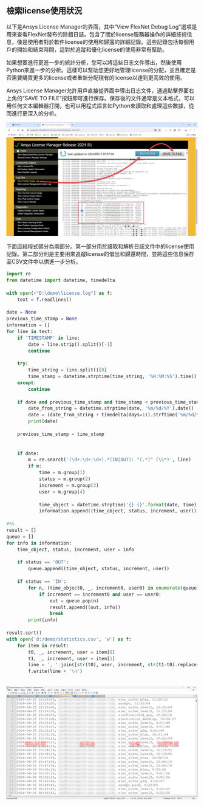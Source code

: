 檢索license使用狀況
---
以下是Ansys License Manager的界面，其中“View FlexNet Debug Log”選項是用來查看FlexNet發布的除錯日誌。包含了關於license服務器操作的詳細技術信息，像是使用者對於軟件license的使用和歸還的詳細記錄。這些記錄包括每個用戶的開始和結束時間，這對於追蹤和優化license的使用非常有幫助。

如果想要進行更進一步的統計分析，您可以將這些日志文件導出，然後使用Python來進一步的分析。這樣可以幫助您更好地管理license的分配，並且確定是否需要購買更多的license或者重新分配現有的license以達到更高效的使用。

Ansys License Manager允許用戶直接從界面中導出日志文件，通過點擊界面右上角的“SAVE TO FILE”按鈕即可進行保存。保存後的文件通常是文本格式，可以用任何文本編輯器打開，也可以用程式語言如Python來讀取和處理這些數據，從而進行更深入的分析。

![2024-05-17_08-00-09](/assets/2024-05-17_08-00-09_acmv2dzzm.png)


下面這段程式碼分為兩部分。第一部分用於讀取和解析日誌文件中的license使用記錄。第二部分則是主要用來追蹤license的借出和歸還時間，並將這些信息保存至CSV文件中以供進一步分析。

```python
import re
from datetime import datetime, timedelta

with open(r"D:\demo\license.log") as f:
    text = f.readlines()

date = None
previous_time_stamp = None
information = []
for line in text:
    if 'TIMESTAMP' in line:
        date = line.strip().split()[-1]
        continue
    
    try:
        time_string = line.split()[0]
        time_stamp = datetime.strptime(time_string, '%H:%M:%S').time()
    except:
        continue
    
    if date and previous_time_stamp and time_stamp < previous_time_stamp:
        date_from_string = datetime.strptime(date, '%m/%d/%Y').date()
        date = (date_from_string + timedelta(days=1)).strftime('%m/%d/%Y')
        print(date)

    previous_time_stamp = time_stamp   
    
    
    if date:
        m = re.search('(\d+:\d+:\d+).*(IN|OUT): "(.*)" (\S*)', line)
        if m:
            time = m.group(1)
            status = m.group(2)
            increment = m.group(3)
            user = m.group(4)
            
            time_object = datetime.strptime('{} {}'.format(date, time), '%m/%d/%Y %H:%M:%S')
            information.append((time_object, status, increment, user))

#%%
result = []
queue = []
for info in information:
    time_object, status, increment, user = info
    
    if status == 'OUT':
        queue.append((time_object, status, increment, user))
    
    if status == 'IN':
        for n, (time_object0, _, increment0, user0) in enumerate(queue):
            if increment == increment0 and user == user0:
                out = queue.pop(n)
                result.append((out, info))
                break
        print(info)
        
result.sort()
with open('d:/demo/statistics.csv', 'w') as f:
    for item in result:
        t0, _, increment, user = item[0]
        t1, _, increment, user = item[1]
        line = ', '.join([str(t0), user, increment, str(t1-t0).replace(', ', '_').replace(' ','')])
        f.write(line + '\n')
    
```
![2024-05-17_08-06-13](/assets/2024-05-17_08-06-13.png)